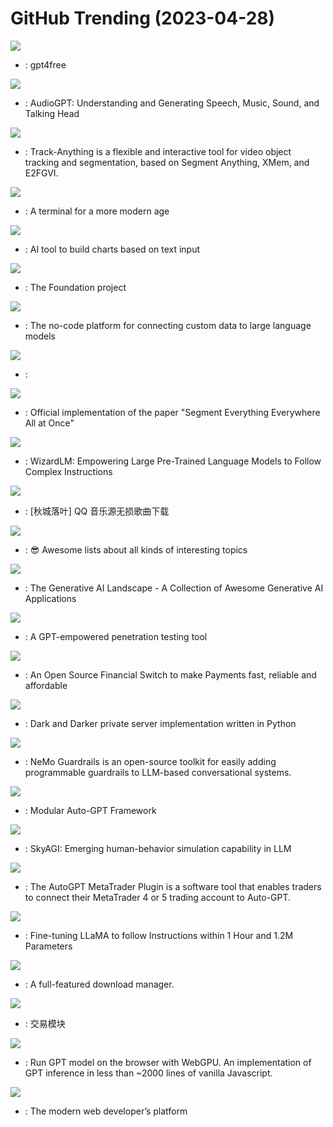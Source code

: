 # GitHub Trending (2023-04-28)

![](https://img.shields.io/badge/Python-New%203-green?style=flat-square&logo=appveyor)
- [](https://github.comundefined): gpt4free

![](https://img.shields.io/badge/Python-New%20346-green?style=flat-square&logo=appveyor)
- [](https://github.comundefined): AudioGPT: Understanding and Generating Speech, Music, Sound, and Talking Head

![](https://img.shields.io/badge/Python-New%201-green?style=flat-square&logo=appveyor)
- [](https://github.comundefined): Track-Anything is a flexible and interactive tool for video object tracking and segmentation, based on Segment Anything, XMem, and E2FGVI.

![](https://img.shields.io/badge/TypeScript-New%20274-green?style=flat-square&logo=appveyor)
- [](https://github.comundefined): A terminal for a more modern age

![](https://img.shields.io/badge/TypeScript-New%20138-green?style=flat-square&logo=appveyor)
- [](https://github.comundefined): AI tool to build charts based on text input

![](https://img.shields.io/badge/Swift-New%20322-green?style=flat-square&logo=appveyor)
- [](https://github.comundefined): The Foundation project

![](https://img.shields.io/badge/TypeScript-New%2024-green?style=flat-square&logo=appveyor)
- [](https://github.comundefined): The no-code platform for connecting custom data to large language models

![](https://img.shields.io/badge/Python-New%20500-green?style=flat-square&logo=appveyor)
- [](https://github.comundefined): 

![](https://img.shields.io/badge/Python-New%2093-green?style=flat-square&logo=appveyor)
- [](https://github.comundefined): Official implementation of the paper "Segment Everything Everywhere All at Once"

![](https://img.shields.io/badge/Python-New%20220-green?style=flat-square&logo=appveyor)
- [](https://github.comundefined): WizardLM: Empowering Large Pre-Trained Language Models to Follow Complex Instructions

![](https://img.shields.io/badge/Python-New%20209-green?style=flat-square&logo=appveyor)
- [](https://github.comundefined): [秋城落叶] QQ 音乐源无损歌曲下载

![](https://img.shields.io/badge/none-New%20185-green?style=flat-square&logo=appveyor)
- [](https://github.comundefined): 😎 Awesome lists about all kinds of interesting topics

![](https://img.shields.io/badge/none-New%20576-green?style=flat-square&logo=appveyor)
- [](https://github.comundefined): The Generative AI Landscape - A Collection of Awesome Generative AI Applications

![](https://img.shields.io/badge/Python-New%20346-green?style=flat-square&logo=appveyor)
- [](https://github.comundefined): A GPT-empowered penetration testing tool

![](https://img.shields.io/badge/Rust-New%20157-green?style=flat-square&logo=appveyor)
- [](https://github.comundefined): An Open Source Financial Switch to make Payments fast, reliable and affordable

![](https://img.shields.io/badge/Python-New%2056-green?style=flat-square&logo=appveyor)
- [](https://github.comundefined): Dark and Darker private server implementation written in Python

![](https://img.shields.io/badge/Python-New%20138-green?style=flat-square&logo=appveyor)
- [](https://github.comundefined): NeMo Guardrails is an open-source toolkit for easily adding programmable guardrails to LLM-based conversational systems.

![](https://img.shields.io/badge/Python-New%2031-green?style=flat-square&logo=appveyor)
- [](https://github.comundefined): Modular Auto-GPT Framework

![](https://img.shields.io/badge/Python-New%2029-green?style=flat-square&logo=appveyor)
- [](https://github.comundefined): SkyAGI: Emerging human-behavior simulation capability in LLM

![](https://img.shields.io/badge/Python-New%2012-green?style=flat-square&logo=appveyor)
- [](https://github.comundefined): The AutoGPT MetaTrader Plugin is a software tool that enables traders to connect their MetaTrader 4 or 5 trading account to Auto-GPT.

![](https://img.shields.io/badge/Python-New%2034-green?style=flat-square&logo=appveyor)
- [](https://github.comundefined): Fine-tuning LLaMA to follow Instructions within 1 Hour and 1.2M Parameters

![](https://img.shields.io/badge/JavaScript-New%2070-green?style=flat-square&logo=appveyor)
- [](https://github.comundefined): A full-featured download manager.

![](https://img.shields.io/badge/Python-New%2066-green?style=flat-square&logo=appveyor)
- [](https://github.comundefined): 交易模块

![](https://img.shields.io/badge/JavaScript-New%20136-green?style=flat-square&logo=appveyor)
- [](https://github.comundefined): Run GPT model on the browser with WebGPU. An implementation of GPT inference in less than ~2000 lines of vanilla Javascript.

![](https://img.shields.io/badge/TypeScript-New%2037-green?style=flat-square&logo=appveyor)
- [](https://github.comundefined): The modern web developer’s platform

